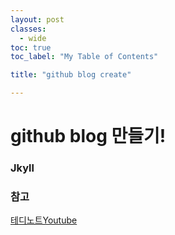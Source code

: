 ```yaml
---
layout: post
classes:
  - wide
toc: true
toc_label: "My Table of Contents"

title: "github blog create"

---
```


# github blog 만들기!

### Jkyll

### 참고
[테디노트Youtube](https://www.youtube.com/watch?v=ACzFIAOsfpM&t=395s)


